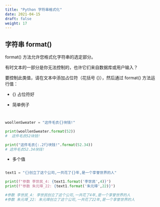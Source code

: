```yaml
---
title: "Python 字符串格式化"
date: 2021-04-15
draft: false
weight: 17
---
```



## 字符串 format()


format() 方法允许您格式化字符串的选定部分。

有时文本的一部分是你无法控制的，也许它们来自数据库或用户输入？

要控制此类值，请在文本中添加占位符（花括号 {}），然后通过 format() 方法运行值：



+ {} 占位符好

+ 简单例子

```python


woollenSweater = "这件毛衣{}块钱!"

print(woollenSweater.format(52))
#  这件毛衣52块钱!
```


``` python
print("这件毛衣{:.2f}块钱!".format(52.34))
# 这件毛衣52.34块钱!
```


+ 多个值

```python

text1 = "{}创立了这个公司,一共花了{}年,是一个享誉世界的人"

print(f"参数 李世民_4: {text1.format('李世民',4)}")
print(f"参数 朱元璋_22: {text1.format('朱元璋',22)}")

#参数 李世民_4: 李世民创立了这个公司,一共花了4年,是一个享誉世界的人
#参数 朱元璋_22: 朱元璋创立了这个公司,一共花了22年,是一个享誉世界的人
```


